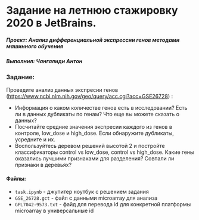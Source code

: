 # Задание на летнюю стажировку 2020 в JetBrains.
##### Проект: Анализ дифференциальной экспрессии генов методами машинного обучения
##### Выполнил: Чангалиди Антон

### Задание:

Проведите анализ данных экспресии генов (https://www.ncbi.nlm.nih.gov/geo/query/acc.cgi?acc=GSE26728) :

* Информация о каком количестве генов есть в исследовании? Есть ли в данных дубликаты по генам? Что еще вы можете сказать о данных?
* Посчитайте средние значения экспресии каждого из генов в контроле, low_dose и high_dose. Если обнаружите дубликаты, усредните и их.
* Воспользуйтесь деревом решений высотой 2 и постройте классификаторы control vs low_dose, control vs high_dose. Какие гены оказались лучшими признаками для разделения? Совпали ли признаки в деревьях?

#### Файлы:
* `task.ipynb` - джупитер ноутбук с решением задания
* `GSE_26728.gct` - файл с данными microarray для анализа
* `GPL7042-9573.txt` - файд для перевода id для конкретной платформы microarray в универсальные id